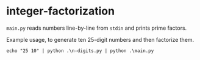 # integer-factorization

`main.py` reads numbers line-by-line from `stdin` and prints prime factors.

Example usage, to generate ten 25-digit numbers and then factorize them.

    echo "25 10" | python .\n-digits.py | python .\main.py
